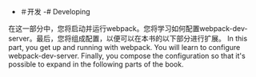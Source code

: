  - ＃开发
-# Developing

在这一部分中，您将启动并运行webpack。您将学习如何配置webpack-dev-server。最后，您将组成配置，以便可以在本书的以下部分进行扩展。
In this part, you get up and running with webpack. You will learn to configure webpack-dev-server. Finally, you compose the configuration so that it's possible to expand in the following parts of the book.

